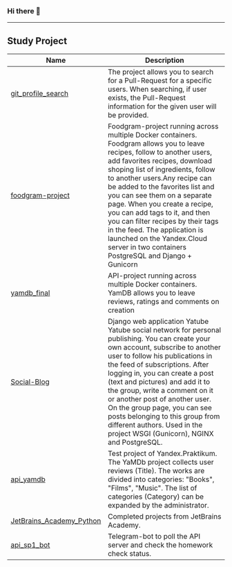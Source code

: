 ### Hi there 👋

<!--
**fattybobcat/fattybobcat** is a ✨ _special_ ✨ repository because its `README.md` (this file) appears on your GitHub profile.

Here are some ideas to get you started:

- 🔭 I’m currently working on ...
- 🌱 I’m currently learning ...
- 👯 I’m looking to collaborate on ...
- 🤔 I’m looking for help with ...
- 💬 Ask me about ...
- 📫 How to reach me: ...
- 😄 Pronouns: ...
- ⚡ Fun fact: ...
-->
--------------------
## Study Project

Name | Description 
--- | --- 
[git_profile_search](https://github.com/fattybobcat/git_profile_search)| The project allows you to search for a Pull-Request for a specific users. When searching, if user exists, the Pull-Request information for the given user will be provided. 
[foodgram-project](https://github.com/fattybobcat/foodgram-project)| Foodgram-project running across multiple Docker containers. Foodgram allows you to leave recipes, follow to another users, add favorites recipes, download shoping list of ingredients, follow to another users.Any recipe can be added to the favorites list and you can see them on a separate page. When you create a recipe, you can add tags to it, and then you can filter recipes by their tags in the feed. The application is launched on the Yandex.Cloud server in two containers PostgreSQL and Django + Gunicorn 
[yamdb_final](https://github.com/fattybobcat/yamdb_final)|API-project running across multiple Docker containers. YamDB allows you to leave reviews, ratings and comments on creation
[Social-Blog](https://github.com/fattybobcat/Social-Blog)|Django web application Yatube Yatube social network for personal publishing. You can create your own account, subscribe to another user to follow his publications in the feed of subscriptions. After logging in, you can create a post (text and pictures) and add it to the group, write a comment on it or another post of another user. On the group page, you can see posts belonging to this group from different authors. Used in the project WSGI (Gunicorn), NGINX and PostgreSQL. 
[api_yamdb](https://github.com/fattybobcat/api_yamdb)| Test project of Yandex.Praktikum. The YaMDb project collects user reviews (Title). The works are divided into categories: "Books", "Films", "Music". The list of categories (Category) can be expanded by the administrator.
[JetBrains_Academy_Python](https://github.com/fattybobcat/JetBrains_Academy_Python)| Completed projects from JetBrains Academy.
[api_sp1_bot](https://github.com/fattybobcat/api_sp1_bot)|Telegram-bot to poll the API server and check the homework check status. 

